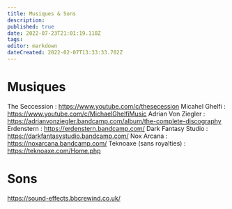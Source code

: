 ```yaml
---
title: Musiques & Sons
description: 
published: true
date: 2022-07-23T21:01:19.118Z
tags: 
editor: markdown
dateCreated: 2022-02-07T13:33:33.702Z
---
```


# Musiques

The Seccession : https://www.youtube.com/c/thesecession
Micahel Ghelfi : https://www.youtube.com/c/MichaelGhelfiMusic
Adrian Von Ziegler : https://adrianvonziegler.bandcamp.com/album/the-complete-discography
Erdenstern : https://erdenstern.bandcamp.com/
Dark Fantasy Studio : https://darkfantasystudio.bandcamp.com/
Nox Arcana : https://noxarcana.bandcamp.com/
Teknoaxe (sans royalties) : https://teknoaxe.com/Home.php 


# Sons
https://sound-effects.bbcrewind.co.uk/